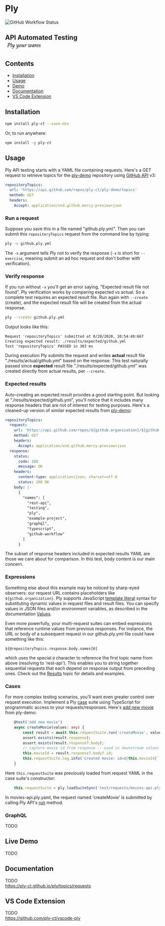 # Ply
![GitHub Workflow Status](https://img.shields.io/github/workflow/status/ply-ct/ply/ply%20ci)

<h2>API Automated Testing
<div><img src="docs/img/wares.png" width="128" alt="Ply your wares" /></div>
</h2>

## Contents
  - [Installation](#installation)
  - [Usage](#usage)
  - [Demo](#demo)
  - [Documentation](#documentation)
  - [VS Code Extension](#vs-code-extension)

## Installation
```sh
npm install ply-ct --save-dev
```
Or, to run anywhere:
```sh
npm install -g ply-ct
```

## Usage
Ply API testing starts with a YAML file containing requests. Here's a GET request to retrieve
topics for the [ply-demo](https://github.com/ply-ct/ply-demo) repository using
[GitHub API](https://developer.github.com/v3/repos/#get-all-repository-topics) v3:
```yaml
repositoryTopics:
  url: 'https://api.github.com/repos/ply-ct/ply-demo/topics'
  method: GET
  headers:
    Accept: application/vnd.github.mercy-preview+json
```

### Run a request
Suppose you save this in a file named "github.ply.yml". Then you can submit this
`repositoryTopics` request from the command line by typing:
```sh
ply -x github.ply.yml
```
The `-x` argument tells Ply not to verify the response (`-x` is short for `--exercise`, 
meaning submit an ad hoc request and don't bother with verification).

### Verify response
If you run without `-x` you'll get an error saying, "Expected result file not found". Ply verification
works by comparing expected vs actual. So a complete test requires an expected result file. Run again
with `--create` (create), and the expected result file will be created from the actual response.
```sh
ply --create github.ply.yml
```
Output looks like this:
```
Request 'repositoryTopics' submitted at 8/28/2020, 10:54:40:667
Creating expected result: ./results/expected/github.yml
Test 'repositoryTopics' PASSED in 303 ms
```
During execution Ply submits the request and writes **actual** result file "./results/actual/github.yml"
based on the response. This test naturally passed since **expected** result file "./results/expected/github.yml" 
was created directly from actual results, per `--create`.

### Expected results
Auto-creating an expected result provides a good starting point. But looking at "./results/expected/github.yml",
you'll notice that it includes many response headers that are not of interest for testing purposes. Here's a
cleaned-up version of similar expected results from [ply-demo](https://github.com/ply-ct/ply-demo/blob/master/test/requests/github-api.ply.yaml#L1):
```yaml
repositoryTopics:
  request:
    url: 'https://api.github.com/repos/${github.organization}/${github.repository}/topics'
    method: GET
    headers:
      Accept: application/vnd.github.mercy-preview+json
  response:
    status:
      code: 200
      message: OK
    headers:
      content-type: application/json; charset=utf-8
      status: 200 OK
    body: |-
      {
        "names": [
          "rest-api",
          "testing",
          "ply",
          "example-project",
          "graphql",
          "typescript",
          "github-workflow"
        ]
      }
```
The subset of response headers included in expected results YAML are those we care about for comparison.
In this test, body content is our main concern.

### Expressions
Something else about this example may be noticed by sharp-eyed observers: our request URL contains
placeholders like `${github.organization}`. Ply supports JavaScript [template literal](https://developer.mozilla.org/en-US/docs/Web/JavaScript/Reference/Template_literals)
syntax for substituting dynamic values in request files and result files. You can specify values in JSON files and/or environment variables,
as described in the documentation [Values](https://ply-ct.github.io/ply/topics/values).

Even more powerfully, your multi-request suites can embed expressions that reference runtime values from previous responses.
For instance, the URL or body of a subsequent request in our github.ply.yml file could have something like this:
```
${@repositoryTopics.response.body.names[0]
```
which uses the special `@` character to reference the first topic name from above (resolving to 'rest-api').
This enables you to string together sequential requests that each depend on response output from preceding ones.
Check out the [Results](https://ply-ct.github.io/ply/topics/results) topic for details and examples.

### Cases
For more complex testing scenarios, you'll want even greater control over request execution.
Implement a Ply [case](https://ply-ct.github.io/ply/topics/cases) suite using TypeScript for programmatic
access to your requests/responses. Here's [add new movie](https://github.com/ply-ct/ply-demo/blob/master/test/cases/movieCrud.ply.ts#L31) 
from ply-demo:
```typescript
    @test('add new movie')
    async createMovie(values: any) {
        const result = await this.requestSuite.run('createMovie', values);
        assert.exists(result.response);
        assert.exists(result.response?.body);
        // capture movie id from response -- used in downstream values
        this.movieId = result.response?.body?.id;
        this.requestSuite.log.info(`Created movie: id=${this.movieId}`);
    }
```
Here `this.requestSuite` was previously loaded from request YAML in the case suite's constructor:
```typescript
    this.requestSuite = ply.loadSuiteSync('test/requests/movies-api.ply.yaml');
```
In movies-api.ply.yaml, the request named 'createMovie' is submitted by calling Ply API's [run]() method.

### GraphQL
TODO

## Live Demo
TODO

## Documentation
TODO  
https://ply-ct.github.io/ply/topics/requests

## VS Code Extension
TODO  
https://github.com/ply-ct/vscode-ply



